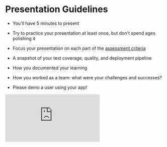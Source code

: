 # Presentation Guidelines

* You'll have 5 minutes to present

* Try to practice your presentation at least once, but don't spend ages polishing it

* Focus your presentation on each part of the [assessment criteria](https://github.com/makersacademy/course/blob/master/final_projects/project_criteria.md)

* A snapshot of your test coverage, quality, and deployment pipeline

* How you documented your learning

* How you worked as a team: what were your challenges and successes?

* Please demo a user using your app!


![Tracking pixel](https://githubanalytics.herokuapp.com/course/engineering_projects/presentation_guidelines.md)

